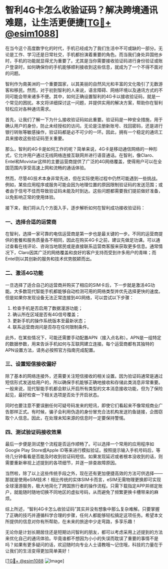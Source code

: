 # 智利4G卡怎么收验证码？解决跨境通讯难题，让生活更便捷[[TG💪+ @esim1088](https://t.me/s/esim1088)]

在当今这个高度数字化的时代，手机已经成为了我们生活中不可或缺的一部分。无论是工作、学习还是日常社交，手机都扮演着重要的角色。而当我们身处异国他乡时，手机的功能就显得尤为重要了。尤其是当你需要接收验证码进行身份验证或账户登录时，如何确保你的手机能够顺利接收到这些信息，就成为了一个不得不面对的问题。

智利作为南美洲的一个重要国家，以其美丽的自然风光和丰富的文化吸引了无数游客和移民。然而，对于初到智利的人来说，语言障碍、网络环境以及通讯方式的不同可能会带来诸多不便。其中，如何正确设置智利的4G卡以接收验证码，就是一个常见的困扰。本文将详细探讨这一问题，并提供实用的解决方案，帮助你在智利轻松应对各种通讯需求。

首先，让我们了解一下为什么接收验证码如此重要。验证码是一种安全措施，用于确认用户的身份，防止未经授权的访问。无论是注册新账号、找回密码，还是进行银行转账等敏感操作，验证码都是必不可少的一环。因此，拥有一个稳定的通讯工具来接收这些验证码至关重要。

那么，智利的4G卡是如何工作的呢？简单来说，4G卡是移动通信网络的一种形式，它允许用户通过无线网络连接互联网并进行语音通话。在智利，像Claro、Entel和Movistar这样的主要运营商提供了广泛的4G网络覆盖，使得用户可以在全国范围内享受高速上网和流畅的通话体验。

然而，尽管4G技术本身非常先进，但在实际使用过程中仍然可能遇到一些挑战。例如，某些应用程序或服务可能会因为地理位置的原因限制验证码的发送范围；或者由于信号不佳而导致验证码未能及时到达。这些问题都需要我们提前做好准备，以免影响正常的使用体验。

接下来，我们将从几个方面入手，逐步解析如何在智利成功接收验证码：

### 一、选择合适的运营商

在智利，选择一家可靠的电信运营商是第一步也是最关键的一步。不同的运营商提供的套餐和服务质量各不相同，因此在购买4G卡之前，建议先做足功课。可以通过查看在线评论、咨询当地居民或是直接联系运营商客服来获取更多信息。通常情况下，Claro因其广泛的网络覆盖和良好的客户支持而受到许多用户的青睐；而Entel则以其创新的服务和技术优势脱颖而出。

### 二、激活4G功能

一旦选择了适合自己的运营商并购买了相应的SIM卡后，下一步就是激活4G功能。大多数现代智能手机都能够自动检测可用的网络类型并优先选择更快的速度。但是如果你发现设备无法正常连接到4G网络，可以尝试以下步骤：

1. 检查手机是否启用了数据漫游功能；
2. 确认所在区域是否有4G信号覆盖；
3. 更新手机的操作系统版本至最新状态；
4. 联系运营商询问是否存在任何限制条件。

此外，在某些情况下，可能还需要手动配置APN（接入点名称）。APN是一组特定的数据参数，用来告诉手机如何与互联网建立连接。每个运营商都有其独特的APN设置方法，请务必按照官方指南完成配置。

### 三、设置短信接收偏好

除了基本的网络连接外，还需要关注短信接收的相关设置。因为验证码通常是通过短信形式发送给用户的，所以确保手机能够正确地接收和存储此类消息非常重要。一般来说，现代智能手机都会默认开启所有类型的文本消息接收功能，但为了保险起见，最好检查一下相关选项是否处于开启状态。

同时也要注意不要误删任何可疑号码发来的短讯，即使它们看起来不像常规商业广告那样正式。有时候，骗子会利用伪造的身份冒充合法机构发送钓鱼链接，企图窃取个人信息。因此，在处理未知来源的信息时一定要保持警惕。

### 四、测试验证码接收效果

最后一步便是测试整个流程是否运作顺畅了。可以选择一个常用的应用程序如Google Play Store或Apple ID等来进行模拟验证。按照提示输入手机号码后，等待几分钟看看是否能及时收到验证码短信。如果发现延迟或者根本没收到的话，则需要重新审视上述提到的各项细节，并逐一排查故障原因。

当然啦，除了以上这些传统手段之外，现在还有更加便捷高效的方法可供选择——那就是使用eSIM技术！相比传统的实体SIM卡而言，eSIM无需物理更换即可实现全球漫游服务，极大地简化了跨国旅行者的操作流程。只需下载指定APP并绑定账户，就能随时随地切换不同地区的虚拟号码，从而避免了频繁更换卡槽带来的麻烦。

综上所述，“智利4G卡怎么收验证码”其实并没有想象中那么复杂难解。只要掌握了正确的技巧并遵循科学合理的步骤，任何人都能够轻松搞定这项任务。希望本文所提供的信息对你有所帮助，在未来的旅途中少走弯路，多享乐趣！

无论你是计划长期居住还是短期访问智利的朋友，都可以考虑采用上述提到的方法来优化自己的通讯体验。毕竟谁都不想因为小小的失误而耽误了重要的事情不是吗？如果有更多疑问的话，欢迎随时向专业人士请教哦～记住哦，科技的力量在于让我们的生活变得更加简单美好！

[[TG💪+ @esim1088](https://t.me/s/esim1088) ![Image](https://i.postimg.cc/4NQfJmqS/Snipaste-2025-05-13-00-14-12.png)]